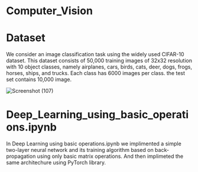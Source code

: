 # Computer_Vision

# Dataset 

We consider an image classification task using the widely used CIFAR-10 dataset. This dataset consists of 50,000 training images of 32x32 resolution with 10 object classes, namely airplanes, cars, birds, cats, deer, dogs, frogs, horses, ships, and trucks. Each class has 6000 images per class. the test set contains 10,000 image.

![Screenshot (107)](https://user-images.githubusercontent.com/80224279/166724323-c023a961-bde7-4a06-a098-3b168df4421e.png)

# Deep_Learning_using_basic_operations.ipynb
In Deep Learning using basic operations.ipynb we implimented a simple two-layer neural network and its training algorithm based on back-propagation using only basic matrix operations. And then implimeted the same architechure using PyTorch library. 

